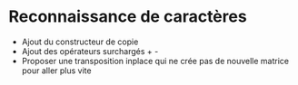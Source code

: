Reconnaissance de caractères
============================

 - Ajout du constructeur de copie
 - Ajout des opérateurs surchargés + -
 - Proposer une transposition inplace qui ne crée pas de nouvelle matrice pour aller plus vite

